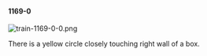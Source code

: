 #### 1169-0
![train-1169-0-0.png](https://github.com/lil-lab/nlvr/raw/master/nlvr/train/images/5/train-1169-0-0.png "train-1169-0-0.png")

There is a yellow circle closely touching right wall of a box.